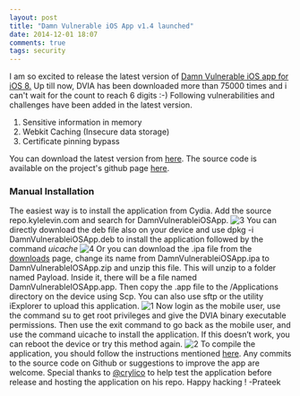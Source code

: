```yaml
---
layout: post
title: "Damn Vulnerable iOS App v1.4 launched"
date: 2014-12-01 18:07
comments: true
tags: security
---
```


I am so excited to release the latest version of [Damn Vulnerable iOS app for iOS 8.](http://damnvulnerableiosapp.com) Up till now, DVIA has been downloaded more than 75000 times and i can't wait for the count to reach 6 digits :-) Following vulnerabilities and challenges have been added in the latest version.

1.  Sensitive information in memory
2.  Webkit Caching (Insecure data storage)
3.  Certificate pinning bypass

<!-- more -->

You can download the latest version from [here](http://damnvulnerableiosapp.com/#downloads). The source code is available on the project's github page [here](https://github.com/prateek147/DVIA).

### Manual Installation

The easiest way is to install the application from Cydia. Add the source repo.kylelevin.com and search for DamnVulnerableiOSApp. ![3]({{site.baseurl}}/images/posts/dvia/3.png)  You can directly download the deb file also on your device and use dpkg -i DamnVulnerableiOSApp.deb to install the application followed by the command _uicache_ ![4]({{site.baseurl}}/images/posts/dvia/4.png) Or you can download the .ipa file from the [downloads](http://damnvulnerableiosapp.com/#downloads) page, change its name from DamnVulnerableiOSApp.ipa to DamnVulnerableIOSApp.zip and unzip this file. This will unzip to a folder named Payload. Inside it, there will be a file named DamnVulnerableIOSApp.app. Then copy the .app file to the /Applications directory on the device using Scp. You can also use sftp or the utility iExplorer to upload this application. ![1]({{site.baseurl}}/images/posts/dvia/1.png) Now login as the mobile user, use the command su to get root privileges and give the DVIA binary executable permissions. Then use the exit command to go back as the mobile user, and use the command uicache to install the application. If this doesn’t work, you can reboot the device or try this method again. ![2]({{site.baseurl}}/images/posts/dvia/2.png) To compile the application, you should follow the instructions mentioned [here](http://damnvulnerableiosapp.com/2013/12/get-started/). Any commits to the source code on Github or suggestions to improve the app are welcome. Special thanks to [@crylico](http://twitter.com/crylico) to help test the application before release and hosting the application on his repo. Happy hacking ! -Prateek